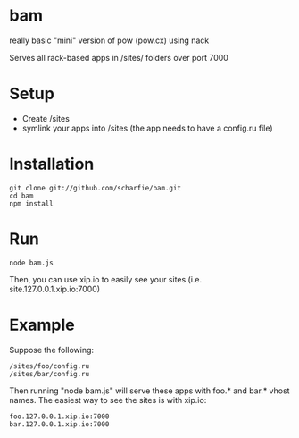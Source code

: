 bam
===

really basic "mini" version of pow (pow.cx) using nack

Serves all rack-based apps in /sites/ folders over port 7000

Setup
===

* Create /sites
* symlink your apps into /sites
  (the app needs to have a config.ru file)

Installation
===

    git clone git://github.com/scharfie/bam.git
    cd bam
    npm install

Run
===

    node bam.js

Then, you can use xip.io to easily see your sites
(i.e. site.127.0.0.1.xip.io:7000)


Example
===

Suppose the following:

    /sites/foo/config.ru
    /sites/bar/config.ru

Then running "node bam.js" will serve these apps with foo.\*
and bar.\* vhost names.  The easiest way to see the sites is
with xip.io:

    foo.127.0.0.1.xip.io:7000
    bar.127.0.0.1.xip.io:7000
